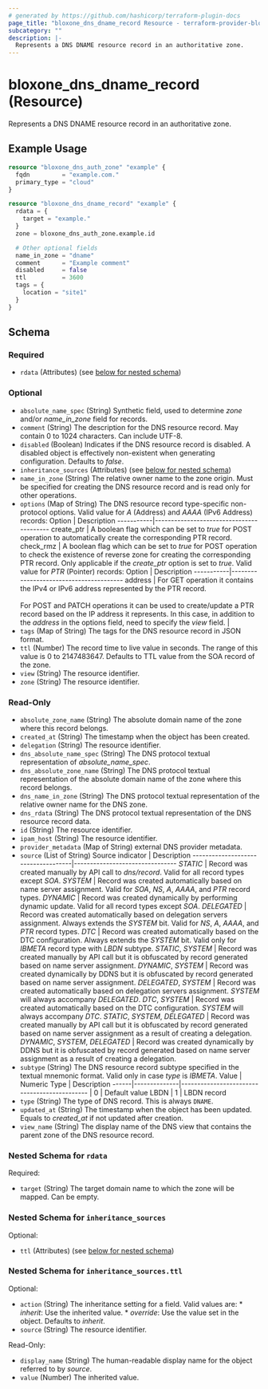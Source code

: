 ```yaml
---
# generated by https://github.com/hashicorp/terraform-plugin-docs
page_title: "bloxone_dns_dname_record Resource - terraform-provider-bloxone"
subcategory: ""
description: |-
  Represents a DNS DNAME resource record in an authoritative zone.
---
```


# bloxone_dns_dname_record (Resource)

Represents a DNS DNAME resource record in an authoritative zone.

## Example Usage

```terraform
resource "bloxone_dns_auth_zone" "example" {
  fqdn         = "example.com."
  primary_type = "cloud"
}

resource "bloxone_dns_dname_record" "example" {
  rdata = {
    target = "example."
  }
  zone = bloxone_dns_auth_zone.example.id

  # Other optional fields
  name_in_zone = "dname"
  comment      = "Example comment"
  disabled     = false
  ttl          = 3600
  tags = {
    location = "site1"
  }
}
```

<!-- schema generated by tfplugindocs -->
## Schema

### Required

- `rdata` (Attributes) (see [below for nested schema](#nestedatt--rdata))

### Optional

- `absolute_name_spec` (String) Synthetic field, used to determine _zone_ and/or _name_in_zone_ field for records.
- `comment` (String) The description for the DNS resource record. May contain 0 to 1024 characters. Can include UTF-8.
- `disabled` (Boolean) Indicates if the DNS resource record is disabled. A disabled object is effectively non-existent when generating configuration.  Defaults to _false_.
- `inheritance_sources` (Attributes) (see [below for nested schema](#nestedatt--inheritance_sources))
- `name_in_zone` (String) The relative owner name to the zone origin. Must be specified for creating the DNS resource record and is read only for other operations.
- `options` (Map of String) The DNS resource record type-specific non-protocol options.  Valid value for _A_ (Address) and _AAAA_ (IPv6 Address) records:  Option     | Description -----------|----------------------------------------- create_ptr | A boolean flag which can be set to _true_ for POST operation to automatically create the corresponding PTR record. check_rmz  | A boolean flag which can be set to _true_ for POST operation to check the existence of reverse zone for creating the corresponding PTR record. Only applicable if the _create_ptr_ option is set to _true_.   Valid value for _PTR_ (Pointer) records:  Option     | Description -----------|---------------------------------------- address    | For GET operation it contains the IPv4 or IPv6 address represented by the PTR record.<br><br>For POST and PATCH operations it can be used to create/update a PTR record based on the IP address it represents. In this case, in addition to the _address_ in the options field, need to specify the _view_ field. |
- `tags` (Map of String) The tags for the DNS resource record in JSON format.
- `ttl` (Number) The record time to live value in seconds. The range of this value is 0 to 2147483647.  Defaults to TTL value from the SOA record of the zone.
- `view` (String) The resource identifier.
- `zone` (String) The resource identifier.

### Read-Only

- `absolute_zone_name` (String) The absolute domain name of the zone where this record belongs.
- `created_at` (String) The timestamp when the object has been created.
- `delegation` (String) The resource identifier.
- `dns_absolute_name_spec` (String) The DNS protocol textual representation of _absolute_name_spec_.
- `dns_absolute_zone_name` (String) The DNS protocol textual representation of the absolute domain name of the zone where this record belongs.
- `dns_name_in_zone` (String) The DNS protocol textual representation of the relative owner name for the DNS zone.
- `dns_rdata` (String) The DNS protocol textual representation of the DNS resource record data.
- `id` (String) The resource identifier.
- `ipam_host` (String) The resource identifier.
- `provider_metadata` (Map of String) external DNS provider metadata.
- `source` (List of String) Source indicator                    | Description ------------------------------------|-------------------------------- _STATIC_                            |  Record was created manually by API call to _dns/record_. Valid for all record types except _SOA_. _SYSTEM_                            |  Record was created automatically based on name server assignment. Valid for _SOA_, _NS_, _A_, _AAAA_, and _PTR_ record types. _DYNAMIC_                           |  Record was created dynamically by performing dynamic update. Valid for all record types except _SOA_. _DELEGATED_                         |  Record was created automatically based on delegation servers assignment. Always extends the _SYSTEM_ bit. Valid for _NS_, _A_, _AAAA_, and _PTR_ record types. _DTC_                               |  Record was created automatically based on the DTC configuration. Always extends the _SYSTEM_ bit. Valid only for _IBMETA_ record type with _LBDN_ subtype. _STATIC_, _SYSTEM_                  |  Record was created manually by API call but it is obfuscated by record generated based on name server assignment. _DYNAMIC_, _SYSTEM_                 |  Record was created dynamically by DDNS but it is obfuscated by record generated based on name server assignment. _DELEGATED_, _SYSTEM_               |  Record was created automatically based on delegation servers assignment. _SYSTEM_ will always accompany _DELEGATED_. _DTC_, _SYSTEM_                     |  Record was created automatically based on the DTC configuration. _SYSTEM_ will always accompany _DTC_. _STATIC_, _SYSTEM_, _DELEGATED_     |  Record was created manually by API call but it is obfuscated by record generated based on name server assignment as a result of creating a delegation. _DYNAMIC_, _SYSTEM_, _DELEGATED_    |  Record was created dynamically by DDNS but it is obfuscated by record generated based on name server assignment as a result of creating a delegation.
- `subtype` (String) The DNS resource record subtype specified in the textual mnemonic format. Valid only in case _type_ is _IBMETA_.  Value | Numeric Type | Description ------|--------------|--------------------------------------------- | 0            | Default value LBDN  | 1            | LBDN record
- `type` (String) The type of DNS record. This is always `DNAME`.
- `updated_at` (String) The timestamp when the object has been updated. Equals to _created_at_ if not updated after creation.
- `view_name` (String) The display name of the DNS view that contains the parent zone of the DNS resource record.

<a id="nestedatt--rdata"></a>
### Nested Schema for `rdata`

Required:

- `target` (String) The target domain name to which the zone will be mapped. Can be empty.


<a id="nestedatt--inheritance_sources"></a>
### Nested Schema for `inheritance_sources`

Optional:

- `ttl` (Attributes) (see [below for nested schema](#nestedatt--inheritance_sources--ttl))

<a id="nestedatt--inheritance_sources--ttl"></a>
### Nested Schema for `inheritance_sources.ttl`

Optional:

- `action` (String) The inheritance setting for a field.  Valid values are: * _inherit_: Use the inherited value. * _override_: Use the value set in the object.  Defaults to _inherit_.
- `source` (String) The resource identifier.

Read-Only:

- `display_name` (String) The human-readable display name for the object referred to by _source_.
- `value` (Number) The inherited value.
